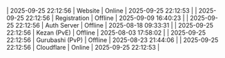 | 2025-09-25 22:12:56 | Website | Online | 2025-09-25 22:12:53 |
| 2025-09-25 22:12:56 | Registration | Offline | 2025-09-09 16:40:23 |
| 2025-09-25 22:12:56 | Auth Server | Offline | 2025-08-18 09:33:31 |
| 2025-09-25 22:12:56 | Kezan (PvE) | Offline | 2025-08-03 17:58:02 |
| 2025-09-25 22:12:56 | Gurubashi (PvP) | Offline | 2025-08-23 21:44:06 |
| 2025-09-25 22:12:56 | Cloudflare | Online | 2025-09-25 22:12:53 |
